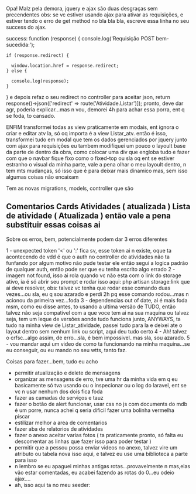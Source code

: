 Opa!
Malz pela demora, jquery e ajax são duas desgraças sem precendentes
obs: se vc estiver usando ajax para ativar as requisições, e estiver tendo o erro de get method no bla bla bla, escreve essa linha no seu success do ajax.

success: function (response) {
        console.log('Requisição POST bem-sucedida:');
       
          
    if (response.redirect) {
      
      window.location.href = response.redirect;
    } else {
     
      console.log(response);
    }
}
e depois refaz o seu redirect no controller para aceitar json,  return response()->json(['redirect' => route('Atividade.Listar')]);
pronto, deve dar agr, poderia explicar...mas n vou, demorei 4h para achar essa porra, ent q se foda, to cansado.

ENFIM
transformei todas as view praticamente em modais, ent ignora o criar e editar atv la, só oq importa é a view Listar_atv.
então é isso, transformei tudo em modal que tem os dados gerenciados por jquery junto com ajax para requisições 
eu tambem modifiquei um pouco o layoult base da parte de dentro da obra, como colocar uma div que engloba tudo e fazer com que o navbar fique fixo como o fixed-top ou sla oq
ent se estiver estranho o visual da minha parte, vale a pena olhar o meu layoult dentro, n tem mts mudanças, só isso que é para deixar mais dinamico mas, sem isso algumas
coisas não encaixam

Tem as novas migrations, models, controller que são

Comentarios
Cards
Atividades ( atualizada )
Lista de atividade ( Atualizada )
então vale a pena substituir essas coisas ai
------
Sobre os erros, bem, potencialmente podem dar 3 erros diferentes

1 - unexpected token '<' ou ':' fica sv, esse token ai n existe, oque ta acontecendo de vdd é que o auth no controller de atividades não ta funfando por algum motivo
não pude testar ele então segui a logica padrão de qualquer auth, então pode ser que eu tenha escrito algo errado
2 - imagem not found, isso ai rola quando vc não esta com o link do storage ativo, ia é só abrir seu prompt e rodar isso aqui: php artisan storage:link que ai deve resolver,
obs: talvez vc tenha que rodar esse comando duas vezes...ou sla, eu q sou azarado e perdi 2h pq esse comando rodou...mas n acionou da primeira vez...foda
3 - dependencias out of date, ai é mais foda msm, como eu disse antes, to usando a ultima versão de TUDO, então talvez não seja compativel com a que voce tem ai na sua maquina
ou talvez seja, tem um leque de versões aonde tudo funciona junto, ANYWAYS, ta tudo na minha view de Listar_atividade, passei tudo para la e deixei ate o layout dentro sem nenhum
link ou script, aqui deu tudo certo
4 - Ah! talvez o crfsc...algo assim, de erro...sla, é bem impossivel..mas sla, sou azarado.
5 - vou mandar aqui um video de como ta funcionando na minha maquina...se eu conseguir, ou eu mando no seu wtts, tanto faz.

Coisas para fazer...bem, tudo eu acho
- permitir atualização e delete de mensagens
- organizar as mensagens de erro, tve uma hr da minha vida em q eu basicamente só tva usando ou o inspecionar ou o log do laravel, ent se vc n usar nenhum dos dois fica foda
- fazer as camadas de serviços e tauz
- fazer o botão de alert funcionar, usar css no js com documents do mdb é um porre, nunca achei q seria dificil fazer uma bolinha vermelha piscar
- estilizar melhor a area de comentarios
- fazer aba de relatorios de atividades 
- fazer o anexo aceitar varias fotos ( ta praticamente pronto, só falta eu descomentar as linhas que fazer isso para poder testar )
- permitir que a pessou possa enviar videos no anexo, talvez vire um atributo ou tabela nova isso aqui, e talvez eu use uma biblioteca a parte para isso
- n lembro se eu apaguei minhas antigas rotas...provavelmente n mas,elas vão estar comentadas, eu acabei fazendo as rotas do 0...eu odeio ajax....
- ah, isso aqui ta no meu seeder: 


<?php

namespace Database\Seeders;
use Illuminate\Support\Facades\Artisan;
use Illuminate\Database\Console\Seeds\WithoutModelEvents;
use Illuminate\Database\Seeder;

class link extends Seeder
{
    /**
     * Run the database seeds.
     */
    public function run(): void
    {
    
        // Executa o comando php artisan storage:link
        Artisan::call('storage:link');

        // Restante do código do seeder
    }
    }
eu sinceramente não sei se funciona, mas na teoria deveria, isso automatiza o lance do link

bem...é isso, eu sei que tu vai me chamar pq vai dar alguns erros por causa das versões, ent é aquilo, é só chamar no wtts, devo ficar ate 7h da manhã acordado fazendo 
o banco, então devo acordar 13:30. cada dia que passa perdendo parte da alma....


anyway,se n tiver funcionando o bootstrap, veja se, tem isso no seu package.json: {
  "dependencies": {
    "bootstrap": "^5.3.2",
    "mdb-ui-kit": "^7.0.0"
  }
}
veja se no package.lock as dependencias do mdb ui kit estão la, as versions certas os resolveds certos, o meu esta literalmente assim (ignora o class, coloquei para o git
reconhecer como codigo:
 public function void(){
  "name": "vamo-la",
  "lockfileVersion": 2,
  "requires": true,
  "packages": {
    "": {
      "dependencies": {
        "bootstrap": "^5.3.2",
        "mdb-ui-kit": "^7.0.0"
      }
    },
    "node_modules/@popperjs/core": {
      "version": "2.11.8",
      "resolved": "https://registry.npmjs.org/@popperjs/core/-/core-2.11.8.tgz",
      "integrity": "sha512-P1st0aksCrn9sGZhp8GMYwBnQsbvAWsZAX44oXNNvLHGqAOcoVxmjZiohstwQ7SqKnbR47akdNi+uleWD8+g6A==",
      "peer": true,
      "funding": {
        "type": "opencollective",
        "url": "https://opencollective.com/popperjs"
      }
    },
    "node_modules/bootstrap": {
      "version": "5.3.2",
      "resolved": "https://registry.npmjs.org/bootstrap/-/bootstrap-5.3.2.tgz",
      "integrity": "sha512-D32nmNWiQHo94BKHLmOrdjlL05q1c8oxbtBphQFb9Z5to6eGRDCm0QgeaZ4zFBHzfg2++rqa2JkqCcxDy0sH0g==",
      "funding": [
        {
          "type": "github",
          "url": "https://github.com/sponsors/twbs"
        },
        {
          "type": "opencollective",
          "url": "https://opencollective.com/bootstrap"
        }
      ],
      "peerDependencies": {
        "@popperjs/core": "^2.11.8"
      }
    },
    "node_modules/mdb-ui-kit": {
      "version": "7.0.0",
      "resolved": "https://registry.npmjs.org/mdb-ui-kit/-/mdb-ui-kit-7.0.0.tgz",
      "integrity": "sha512-I95FVVIZF2XCLmGq8XjOyQHP03eqXkhi2g4YDRxZiWz81zxJ8N+/38cEold3t079QMisLYh04FHi+VHhbLedzw=="
    }
  },
  "dependencies": {
    "@popperjs/core": {
      "version": "2.11.8",
      "resolved": "https://registry.npmjs.org/@popperjs/core/-/core-2.11.8.tgz",
      "integrity": "sha512-P1st0aksCrn9sGZhp8GMYwBnQsbvAWsZAX44oXNNvLHGqAOcoVxmjZiohstwQ7SqKnbR47akdNi+uleWD8+g6A==",
      "peer": true
    },
    "bootstrap": {
      "version": "5.3.2",
      "resolved": "https://registry.npmjs.org/bootstrap/-/bootstrap-5.3.2.tgz",
      "integrity": "sha512-D32nmNWiQHo94BKHLmOrdjlL05q1c8oxbtBphQFb9Z5to6eGRDCm0QgeaZ4zFBHzfg2++rqa2JkqCcxDy0sH0g==",
      "requires": {}
    },
    "mdb-ui-kit": {
      "version": "7.0.0",
      "resolved": "https://registry.npmjs.org/mdb-ui-kit/-/mdb-ui-kit-7.0.0.tgz",
      "integrity": "sha512-I95FVVIZF2XCLmGq8XjOyQHP03eqXkhi2g4YDRxZiWz81zxJ8N+/38cEold3t079QMisLYh04FHi+VHhbLedzw=="
    }
  }
}


e por ultimo veja se nos node modules abaixo do database, esta o arquivos do mdb ui kit


